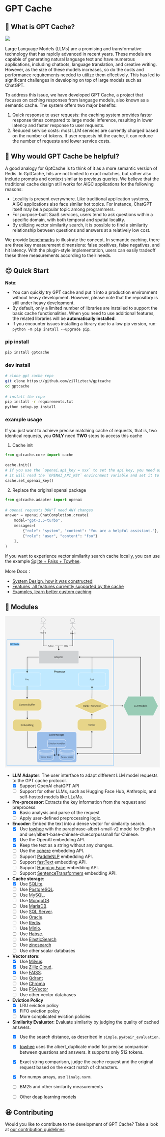# GPT Cache

## 🤠 What is GPT Cache?

[![](https://dcbadge.vercel.app/api/server/Q8C6WEjSWV?compact=true&style=flat)](https://discord.gg/Q8C6WEjSWV)

Large Language Models (LLMs) are a promising and transformative technology that has rapidly advanced in recent years. These models are capable of generating natural language text and have numerous applications, including chatbots, language translation, and creative writing. However, as the size of these models increases, so do the costs and performance requirements needed to utilize them effectively. This has led to significant challenges in developing on top of large models such as ChatGPT.

To address this issue, we have developed GPT Cache, a project that focuses on caching responses from language models, also known as a semantic cache. The system offers two major benefits:

1. Quick response to user requests: the caching system provides faster response times compared to large model inference, resulting in lower latency and faster response to user requests.
2. Reduced service costs: most LLM services are currently charged based on the number of tokens. If user requests hit the cache, it can reduce the number of requests and lower service costs.

## 🤔 Why would GPT Cache be helpful?

A good analogy for GptCache is to think of it as a more semantic version of Redis. In GptCache, hits are not limited to exact matches, but rather also include prompts and context similar to previous queries. We believe that the traditional cache design still works for AIGC applications for the following reasons:

- Locality is present everywhere. Like traditional application systems, AIGC applications also face similar hot topics. For instance, ChatGPT itself may be a popular topic among programmers.
- For purpose-built SaaS services, users tend to ask questions within a specific domain, with both temporal and spatial locality.
- By utilizing vector similarity search, it is possible to find a similarity relationship between questions and answers at a relatively low cost.

We provide [benchmarks](https://github.com/zilliztech/gpt-cache/blob/main/examples/benchmark/benchmark_sqlite_faiss_towhee.py) to illustrate the concept. In semantic caching, there are three key measurement dimensions: false positives, false negatives, and hit latency. With the plugin-style implementation, users can easily tradeoff these three measurements according to their needs.

## 😊 Quick Start

**Note**:
- You can quickly try GPT cache and put it into a production environment without heavy development. However, please note that the repository is still under heavy development.
- By default, only a limited number of libraries are installed to support the basic cache functionalities. When you need to use additional features, the related libraries will be **automatically installed**.
- If you encounter issues installing a library due to a low pip version, run: `python -m pip install --upgrade pip`.

### pip install

```bash
pip install gptcache
```

### dev install

```bash
# clone gpt cache repo
git clone https://github.com/zilliztech/gptcache
cd gptcache

# install the repo
pip install -r requirements.txt
python setup.py install
```

### example usage

If you just want to achieve precise matching cache of requests, that is, two identical requests, you **ONLY** need **TWO** steps to access this cache

1. Cache init

```python
from gptcache.core import cache

cache.init()
# If you use the `openai.api_key = xxx` to set the api key, you need use `cache.set_openai_key()` to replace it.
# it will read the `OPENAI_API_KEY` environment variable and set it to ensure the security of the key.
cache.set_openai_key()
```
2. Replace the original openai package

```python
from gptcache.adapter import openai

# openai requests DON'T need ANY changes
answer = openai.ChatCompletion.create(
    model="gpt-3.5-turbo",
    messages=[
        {"role": "system", "content": "You are a helpful assistant."},
        {"role": "user", "content": "foo"}
    ],
)
```

If you want to experience vector similarity search cache locally, you can use the example [Sqlite + Faiss + Towhee](example/sqlite_faiss_towhee/sqlite_faiss_towhee.py).

More Docs：
- [System Design, how it was constructed](docs/system.md)
- [Features, all features currently supported by the cache](docs/feature.md)
- [Examples, learn better custom caching](examples/example.md)


## 🤗 Modules

![GPTCache Struct](docs/GPTCacheStructure.png)

- **LLM Adapter**: The user interface to adapt different LLM model requests to the GPT cache protocol. 
    - [x]  Support OpenAI chatGPT API
    - [ ]  Support for other LLMs, such as Hugging Face Hub, Anthropic, and self-hosted models like LLaMa.
- **Pre-processor**: Extracts the key information from the request and preprocess
    - [x]  Basic analysis and parse of the request
    - [ ]  Apply user-defined preprocessing logic.
- **Encoder**: Embed the text into a dense vector for similarity search.
    - [x]  Use [towhee](https://towhee.io/) with the paraphrase-albert-small-v2 model for English and uer/albert-base-chinese-cluecorpussmall for Chinese.
    - [x]  Use the OpenAI embedding API.
    - [x]  Keep the text as a string without any changes.
    - [ ]  Use the [cohere](https://docs.cohere.ai/reference/embed) embedding API.
    - [ ]  Support [PaddleNLP](https://github.com/PaddlePaddle/PaddleNLP) embedding API.
    - [ ]  Support [fastText](https://fasttext.cc) embedding API.
    - [ ]  Support [Hugging Face](https://huggingface.co/) embedding API.
    - [ ]  Support [SentenceTransformers](https://www.sbert.net) embedding API.
- **Cache storage**:
    - [x]  Use [SQLite](https://sqlite.org/docs.html).
    - [ ]  Use [PostgreSQL](https://www.postgresql.org/).
    - [ ]  Use [MySQL](https://www.mysql.com/).
    - [ ]  Use [MongoDB](https://www.mongodb.com/).
    - [ ]  Use [MariaDB](https://mariadb.org/).
    - [ ]  Use [SQL Server](https://www.microsoft.com/en-us/sql-server/).
    - [ ]  Use [Oracle](https://www.oracle.com/).
    - [ ]  Use [Redis](https://redis.io/).
    - [ ]  Use [Minio](https://min.io/).
    - [ ]  Use [Habse](https://hbase.apache.org//).
    - [ ]  Use [ElasticSearch](https://www.elastic.co/)
    - [ ]  Use [zincsearch](https://zinc.dev/) 
    - [ ]  Use other scalar databases
- **Vector store**:
    - [x]  Use [Milvus](https://milvus.io/).
    - [x]  Use [Zilliz Cloud](https://cloud.zilliz.com/).
    - [x]  Use [FAISS](https://faiss.ai/).
    - [ ]  Use [Qdrant](https://qdrant.tech/)
    - [ ]  Use [Chroma](https://www.trychroma.com/)
    - [ ]  Use [PGVector](https://github.com/pgvector/pgvector)
    - [ ]  Use other vector databases
- **Eviction Policy**
    - [x]  LRU eviction policy
    - [x]  FIFO eviction policy
    - [ ]  More complicated eviction policies
- **Similarity Evaluator**: Evaluate similarity by judging the quality of cached answers.
    - [x] Use the search distance, as described in `simple.py#pair_evaluation`.
    - [x] [towhee](https://towhee.io/) uses the albert_duplicate model for precise comparison between questions and answers. It supports only 512 tokens.
    - [x] Exact string comparison, judge the cache request and the original request based on the exact match of characters.
    - [x] For numpy arrays, use `linalg.norm`.
    - [ ] BM25 and other similarity measurements
    - [ ] Other deap learning models


## 😆 Contributing

Would you like to contribute to the development of GPT Cache? Take a look at [our contribution guidelines](docs/contributing.md).
